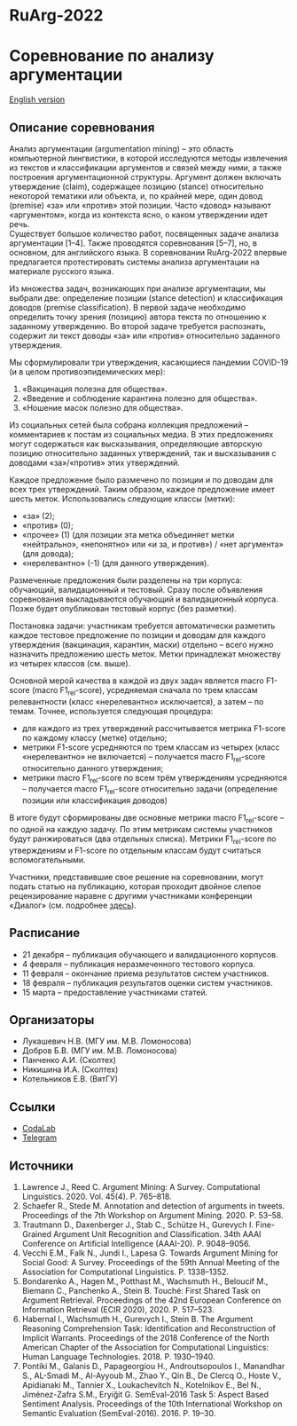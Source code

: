 # RuArg-2022
# Соревнование по анализу аргументации

[English version](https://github.com/dialogue-evaluation/RuArg/blob/main/en_README.md)

## Описание соревнования
Анализ аргументации (argumentation mining) – это область компьютерной лингвистики, в которой исследуются методы извлечения из текстов и классификации аргументов и связей между ними, а также построения аргументационной структуры. Аргумент должен включать утверждение (claim), содержащее позицию (stance) относительно некоторой тематики или объекта, и, по крайней мере, один довод (premise) «за» или «против» этой позиции. Часто «довод» называют «аргументом», когда из контекста ясно, о каком утверждении идет речь.  
Существует большое количество работ, посвященных задаче анализа аргументации [1–4]. Также проводятся соревнования [5–7], но, в основном, для английского языка. В соревновании RuArg-2022 впервые предлагается протестировать системы анализа аргументации на материале русского языка.

Из множества задач, возникающих при анализе аргументации, мы выбрали две: определение позиции (stance detection) и классификация доводов (premise classification).
В первой задаче необходимо определить точку зрения (позицию) автора текста по отношению к заданному утверждению. Во второй задаче требуется распознать, содержит ли текст доводы «за» или «против» относительно заданного утверждения.

Мы сформулировали три утверждения, касающиеся пандемии COVID-19 (и в целом противоэпидемических мер):
1. «Вакцинация полезна для общества».
1. «Введение и соблюдение карантина полезно для общества».
1. «Ношение масок полезно для общества».

Из социальных сетей была собрана коллекция предложений – комментариев к постам из социальных медиа. В этих предложениях могут содержаться как высказывания, определяющие авторскую позицию относительно заданных утверждений, так и высказывания с доводами «за»/«против» этих утверждений.

Каждое предложение было размечено по позиции и по доводам для всех трех утверждений. Таким образом, каждое предложение имеет шесть меток.
Использовались следующие классы (метки):
-	«за» (2);
-	«против» (0);
-	«прочее» (1) (для позиции эта метка объединяет метки «нейтрально», «непонятно» или «и за, и против») / «нет аргумента» (для довода);
-	«нерелевантно» (-1) (для данного утверждения).

Размеченные предложения были разделены на три корпуса: обучающий, валидационный и тестовый.
Сразу после объявления соревнования выкладываются обучающий и валидационный корпуса. Позже будет опубликован тестовый корпус (без разметки).

Постановка задачи: участникам требуется автоматически разметить каждое тестовое предложение по позиции и доводам для каждого утверждения (вакцинация, карантин, маски) отдельно – всего нужно назначить предложению шесть меток. Метки принадлежат множеству из четырех классов (см. выше).

Основной мерой качества в каждой из двух задач является macro F1-score (macro F1<sub>rel</sub>-score), усредняемая сначала по трем классам релевантности (класс «нерелевантно» исключается), а затем – по темам. Точнее, используется следующая процедура:
-	для каждого из трех утверждений рассчитывается метрика F1-score по каждому классу (метке) отдельно;
-	метрики F1-score усредняются по трем классам из четырех (класс «нерелевантно» не включается) – получается macro F1<sub>rel</sub>-score относительно данного утверждения;
-	метрики macro F1<sub>rel</sub>-score по всем трём утверждениям усредняются – получается macro F1<sub>rel</sub>-score относительно задачи (определение позиции или классификация доводов)

В итоге будут сформированы две основные метрики macro F1<sub>rel</sub>-score – по одной на каждую задачу. По этим метрикам системы участников будут ранжироваться (два отдельных списка). Метрики F1<sub>rel</sub>-score по утверждениям и F1-score по отдельным классам будут считаться вспомогательными.

Участники, представившие свое решение на соревновании, могут подать статью на публикацию, которая проходит двойное слепое рецензирование наравне с другими участниками конференции «Диалог» (см. подробнее [здесь](https://www.dialog-21.ru/evaluation/2022/publish)).

## Расписание
-	21 декабря – публикация обучающего и валидационного корпусов.
-	4 февраля – публикация неразмеченного тестового корпуса.
-	11 февраля – окончание приема результатов систем участников.
-	18 февраля – публикация результатов оценки систем участников.
-	15 марта – предоставление участниками статей.

## Организаторы
-	Лукашевич Н.В. (МГУ им. М.В. Ломоносова)
-	Добров Б.В. (МГУ им. М.В. Ломоносова)
-	Панченко А.И. (Сколтех)
-	Никишина И.А. (Сколтех)
-	Котельников Е.В. (ВятГУ)

## Ссылки
-	[CodaLab](https://codalab.lisn.upsaclay.fr/competitions/786)
-	[Telegram](https://t.me/+ybQevjgmlFRkMzRi)

## Источники
1. Lawrence J., Reed C. Argument Mining: A Survey. Computational Linguistics. 2020. Vol. 45(4). P. 765–818.
1. Schaefer R., Stede M. Annotation and detection of arguments in tweets. Proceedings of the 7th Workshop on Argument Mining. 2020. P. 53–58.
1. Trautmann D., Daxenberger J., Stab C., Schütze H., Gurevych I. Fine-Grained Argument Unit Recognition and Classification. 34th AAAI Conference on Artificial Intelligence (AAAI-20). P. 9048–9056.
1. Vecchi E.M., Falk N., Jundi I., Lapesa G. Towards Argument Mining for Social Good: A Survey. Proceedings of the 59th Annual Meeting of the Association for Computational Linguistics. P. 1338–1352.
1. Bondarenko A., Hagen M., Potthast M., Wachsmuth H., Beloucif M., Biemann C., Panchenko A., Stein B. Touché: First Shared Task on Argument Retrieval. Proceedings of the 42nd European Conference on Information Retrieval (ECIR 2020), 2020. P. 517–523.
1. Habernal I., Wachsmuth H., Gurevych I., Stein B. The Argument Reasoning Comprehension Task: Identification and Reconstruction of Implicit Warrants. Proceedings of the 2018 Conference of the North American Chapter of the Association for Computational Linguistics: Human Language Technologies. 2018. P. 1930–1940.
1. Pontiki M., Galanis D., Papageorgiou H., Androutsopoulos I., Manandhar S., AL-Smadi M., Al-Ayyoub M., Zhao Y., Qin B., De Clercq O., Hoste V., Apidianaki M., Tannier X., Loukachevitch N., Kotelnikov E., Bel N., Jiménez-Zafra S.M., Eryiğit G. SemEval-2016 Task 5: Aspect Based Sentiment Analysis. Proceedings of the 10th International Workshop on Semantic Evaluation (SemEval-2016). 2016. P. 19–30.
